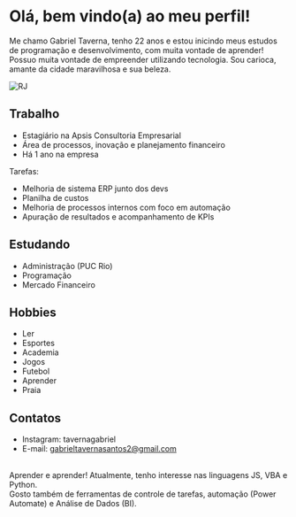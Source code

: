 # Olá, bem vindo(a) ao meu perfil!

Me chamo Gabriel Taverna, tenho 22 anos e estou inicindo meus estudos de programação e desenvolvimento, com muita vontade de aprender! 
Possuo muita vontade de empreender utilizando tecnologia. Sou carioca, amante da cidade maravilhosa e sua beleza.

![RJ](https://user-images.githubusercontent.com/108819527/177806377-0c5fa1f7-cb36-4744-8bcb-ab4ff4b3099b.jpg)

## Trabalho
- Estagiário na Apsis Consultoria Empresarial
- Área de processos, inovação e planejamento financeiro
- Há 1 ano na empresa

Tarefas:
- Melhoria de sistema ERP junto dos devs
- Planilha de custos
- Melhoria de processos internos com foco em automação
- Apuração de resultados e acompanhamento de KPIs

## Estudando
- Administração (PUC Rio)
- Programação
- Mercado Financeiro

## Hobbies
- Ler
- Esportes
- Academia
- Jogos
- Futebol
- Aprender
- Praia

## Contatos
- Instagram: tavernagabriel
- E-mail: gabrieltavernasantos2@gmail.com

<br />Aprender e aprender!
Atualmente, tenho interesse nas linguagens JS, VBA e Python.<br />
Gosto também de ferramentas de controle de tarefas, automação (Power Automate) e Análise de Dados (BI).
